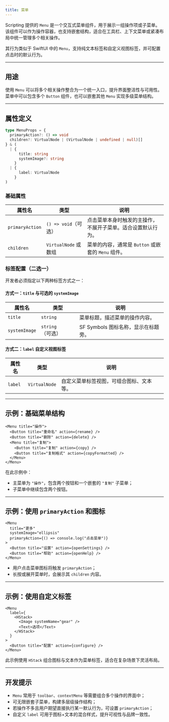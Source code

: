 ```yaml
---
title: 菜单
---
```

Scripting 提供的 `Menu` 是一个交互式菜单组件，用于展示一组操作项或子菜单。该组件可以作为操作容器，也支持嵌套结构，适合在工具栏、上下文菜单或紧凑布局中统一管理多个相关操作。

其行为类似于 SwiftUI 中的 `Menu`，支持纯文本标签和自定义视图标签，并可配置点击时的默认行为。

---

## 用途

使用 `Menu` 可以将多个相关操作整合为一个统一入口，提升界面整洁性与可用性。菜单中可以包含多个 `Button` 组件，也可以嵌套其他 `Menu` 实现多级菜单结构。

---

## 属性定义

```ts
type MenuProps = {
  primaryAction?: () => void
  children?: VirtualNode | (VirtualNode | undefined | null)[]
} & (
  | {
      title: string
      systemImage?: string
    }
  | {
      label: VirtualNode
    }
)
```

### 基础属性

| 属性名             | 类型                | 说明                                 |
| --------------- | ----------------- | ---------------------------------- |
| `primaryAction` | `() => void`（可选）  | 点击菜单本身时触发的主操作，不展开子菜单。适合设置默认行为。     |
| `children`      | `VirtualNode` 或数组 | 菜单的内容，通常是 `Button` 或嵌套的 `Menu` 组件。 |

### 标签配置（二选一）

开发者必须指定以下两种标签方式之一：

#### 方式一：`title` 与可选的 `systemImage`

| 属性名           | 类型           | 说明                      |
| ------------- | ------------ | ----------------------- |
| `title`       | `string`     | 菜单标题，描述菜单的操作内容。         |
| `systemImage` | `string`（可选） | SF Symbols 图标名称，显示在标题旁。 |

#### 方式二：`label` 自定义视图标签

| 属性名     | 类型            | 说明                   |
| ------- | ------------- | -------------------- |
| `label` | `VirtualNode` | 自定义菜单标签视图，可组合图标、文本等。 |

---

## 示例：基础菜单结构

```tsx
<Menu title="操作">
  <Button title="重命名" action={rename} />
  <Button title="删除" action={delete} />
  <Menu title="复制">
    <Button title="复制" action={copy} />
    <Button title="复制格式" action={copyFormatted} />
  </Menu>
</Menu>
```

在此示例中：

* 主菜单为 `"操作"`，包含两个按钮和一个嵌套的 `"复制"` 子菜单；
* 子菜单中继续包含两个按钮。

---

## 示例：使用 `primaryAction` 和图标

```tsx
<Menu
  title="更多"
  systemImage="ellipsis"
  primaryAction={() => console.log("点击菜单")}
>
  <Button title="设置" action={openSettings} />
  <Button title="帮助" action={openHelp} />
</Menu>
```

* 用户点击菜单图标将触发 `primaryAction`；
* 长按或展开菜单时，会展示其 `children` 内容。

---

## 示例：使用自定义标签

```tsx
<Menu
  label={
    <HStack>
      <Image systemName="gear" />
      <Text>选项</Text>
    </HStack>
  }
>
  <Button title="配置" action={configure} />
</Menu>
```

此示例使用 `HStack` 组合图标与文本作为菜单标签，适合在复杂场景下灵活布局。

---

## 开发提示

* `Menu` 常用于 `toolbar`、`contextMenu` 等需要组合多个操作的界面中；
* 可无限嵌套子菜单，构建多层级操作结构；
* 若操作不多且用户期望直接执行某一默认行为，可设置 `primaryAction`；
* 自定义 `label` 可用于图标+文本的混合样式，提升可视性与品牌一致性。
